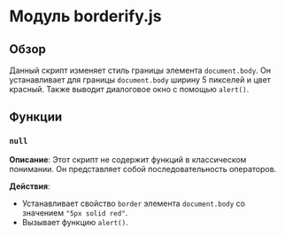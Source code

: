 # Модуль borderify.js

## Обзор

Данный скрипт изменяет стиль границы элемента `document.body`. Он устанавливает для границы `document.body` ширину 5 пикселей и цвет красный.  Также выводит диалоговое окно с помощью `alert()`.


## Функции

### `null`

**Описание**: Этот скрипт не содержит функций в классическом понимании. Он представляет собой последовательность операторов.

**Действия**:
- Устанавливает свойство `border` элемента `document.body` со значением `"5px solid red"`.
- Вызывает функцию `alert()`.